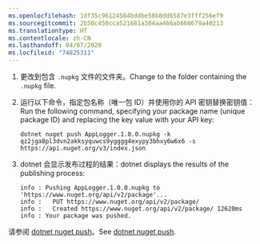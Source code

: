 ```yaml
---
ms.openlocfilehash: 1df35c96124584bddbe58b8dd6587e3fff256ef9
ms.sourcegitcommit: 2b50c450cca521681a384aa466ab666679a40213
ms.translationtype: HT
ms.contentlocale: zh-CN
ms.lasthandoff: 04/07/2020
ms.locfileid: "74825311"
---
```

1. <span data-ttu-id="d0265-101">更改到包含 `.nupkg` 文件的文件夹。</span><span class="sxs-lookup"><span data-stu-id="d0265-101">Change to the folder containing the `.nupkg` file.</span></span>

1. <span data-ttu-id="d0265-102">运行以下命令，指定包名称（唯一包 ID）并使用你的 API 密钥替换密钥值：</span><span class="sxs-lookup"><span data-stu-id="d0265-102">Run the following command, specifying your package name (unique package ID) and replacing the key value with your API key:</span></span>

    ```dotnetcli
    dotnet nuget push AppLogger.1.0.0.nupkg -k qz2jga8pl3dvn2akksyquwcs9ygggg4exypy3bhxy6w6x6 -s https://api.nuget.org/v3/index.json
    ```

1. <span data-ttu-id="d0265-103">dotnet 会显示发布过程的结果：</span><span class="sxs-lookup"><span data-stu-id="d0265-103">dotnet displays the results of the publishing process:</span></span>

    ```output
    info : Pushing AppLogger.1.0.0.nupkg to 'https://www.nuget.org/api/v2/package'...
    info :   PUT https://www.nuget.org/api/v2/package/
    info :   Created https://www.nuget.org/api/v2/package/ 12620ms
    info : Your package was pushed.
    ```

<span data-ttu-id="d0265-104">请参阅 [dotnet nuget push](/dotnet/core/tools/dotnet-nuget-push)。</span><span class="sxs-lookup"><span data-stu-id="d0265-104">See [dotnet nuget push](/dotnet/core/tools/dotnet-nuget-push).</span></span>